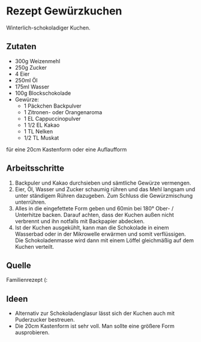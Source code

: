 # Rezept Gewürzkuchen

Winterlich-schokoladiger Kuchen.

## Zutaten

- 300g Weizenmehl
- 250g Zucker
- 4 Eier
- 250ml Öl
- 175ml Wasser
- 100g Blockschokolade
- Gewürze:
  - 1 Päckchen Backpulver
  - 1 Zitronen- oder Orangenaroma
  - 1 EL Cappuccinopulver
  - 1 1/2 EL Kakao
  - 1 TL Nelken
  - 1/2 TL Muskat

für eine 20cm Kastenform oder eine Auflaufform

## Arbeitsschritte

1. Backpuler und Kakao durchsieben und sämtliche Gewürze vermengen.
2. Eier, Öl, Wasser und Zucker schaumig rühren und das Mehl langsam und unter ständigem Rühren dazugeben. Zum Schluss die Gewürzmischung unterrühren.
3. Alles in die eingefettete Form geben und 60min bei 180° Ober- / Unterhitze backen. Darauf achten, dass der Kuchen außen nicht verbrennt und ihn notfalls mit Backpapier abdecken.
4. Ist der Kuchen ausgekühlt, kann man die Schokolade in einem Wasserbad oder in der Mikrowelle erwärmen und somit verflüssigen. Die Schokoladenmasse wird dann mit einem Löffel gleichmäßig auf dem Kuchen verteilt.

## Quelle

Familienrezept (:

## Ideen

- Alternativ zur Schokoladenglasur lässt sich der Kuchen auch mit Puderzucker bestreuen.
- Die 20cm Kastenform ist sehr voll. Man sollte eine größere Form ausprobieren.
